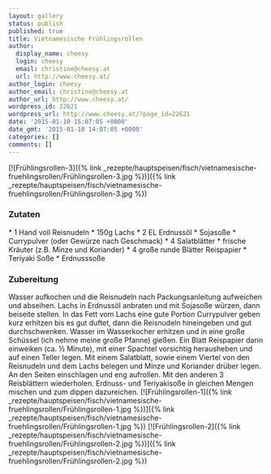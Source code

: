 ```yaml
---
layout: gallery
status: publish
published: true
title: Vietnamesische Frühlingsrollen
author:
  display_name: cheesy
  login: cheesy
  email: christine@cheesy.at
  url: http://www.cheesy.at/
author_login: cheesy
author_email: christine@cheesy.at
author_url: http://www.cheesy.at/
wordpress_id: 22621
wordpress_url: http://www.cheesy.at/?page_id=22621
date: '2015-01-10 15:07:05 +0000'
date_gmt: '2015-01-10 14:07:05 +0000'
categories: []
comments: []
---
```

[![Frühlingsrollen-3]({% link _rezepte/hauptspeisen/fisch/vietnamesische-fruehlingsrollen/Frühlingsrollen-3.jpg %})]({% link _rezepte/hauptspeisen/fisch/vietnamesische-fruehlingsrollen/Frühlingsrollen-3.jpg %})
### Zutaten
\* 1 Hand voll Reisnudeln
\* 150g Lachs
\* 2 EL Erdnussöl
\* Sojasoße
\* Currypulver (oder Gewürze nach Geschmack)
\* 4 Salatblätter
\* frische Kräuter (z.B. Minze und Koriander)
\* 4 große runde Blätter Reispapier
\* Teriyaki Soße
\* Erdnusssoße
### Zubereitung
Wasser aufkochen und die Reisnudeln nach Packungsanleitung aufweichen und abseihen. Lachs in Erdnussöl anbraten und mit Sojasoße würzen, dann beiseite stellen. In das Fett vom Lachs eine gute Portion Currypulver geben kurz erhitzen bis es gut duftet, dann die Reisnudeln hineingeben und gut durchschwenken. Wasser im Wasserkocher erhitzen und in eine große Schüssel (ich nehme meine große Pfanne) gießen. Ein Blatt Reispapier darin einweiken (ca. ½ Minute), mit einer Spachtel vorsichtig herausheben und auf einen Teller legen. Mit einem Salatblatt, sowie einem Viertel von den Reisnudeln und dem Lachs belegen und Minze und Koriander drüber legen. An den Seiten einschlagen und eng aufrollen. Mit den anderen 3 Reisblättern wiederholen. Erdnuss- und Teriyakisoße in gleichen Mengen mischen und zum dippen dazureichen.
[![Frühlingsrollen-1]({% link _rezepte/hauptspeisen/fisch/vietnamesische-fruehlingsrollen/Frühlingsrollen-1.jpg %})]({% link _rezepte/hauptspeisen/fisch/vietnamesische-fruehlingsrollen/Frühlingsrollen-1.jpg %})
[![Frühlingsrollen-2]({% link _rezepte/hauptspeisen/fisch/vietnamesische-fruehlingsrollen/Frühlingsrollen-2.jpg %})]({% link _rezepte/hauptspeisen/fisch/vietnamesische-fruehlingsrollen/Frühlingsrollen-2.jpg %})
